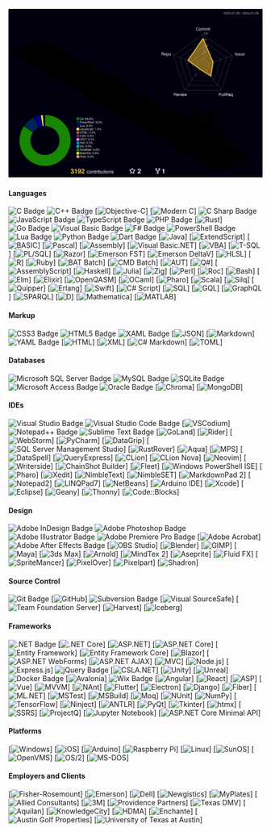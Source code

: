 ![](./profile-3d-contrib/profile-night-rainbow.svg)

#### Languages
![C Badge](https://img.shields.io/badge/C-A8B9CC?logo=c&logoColor=fff&style=flat)
![C++ Badge](https://img.shields.io/badge/C%2B%2B-00599C?logo=cplusplus&logoColor=fff&style=flat)
[![Objective-C](https://img.shields.io/badge/Objective--C-gold)]
[![Modern C](https://img.shields.io/badge/Modern_C-brightgreen)]
![C Sharp Badge](https://img.shields.io/badge/C%20Sharp-512BD4?logo=csharp&logoColor=fff&style=flat)
![JavaScript Badge](https://img.shields.io/badge/JavaScript-F7DF1E?logo=javascript&logoColor=000&style=flat)
![TypeScript Badge](https://img.shields.io/badge/TypeScript-3178C6?logo=typescript&logoColor=fff&style=flat)
![PHP Badge](https://img.shields.io/badge/PHP-777BB4?logo=php&logoColor=fff&style=flat)
[![Rust](https://img.shields.io/badge/Rust-brown?logo=java&logoColor=white)]
![Go Badge](https://img.shields.io/badge/Go-00ADD8?logo=go&logoColor=fff&style=flat)
![Visual Basic Badge](https://img.shields.io/badge/Visual%20Basic-512BD4?logo=visualbasic&logoColor=fff&style=flat)
![F# Badge](https://img.shields.io/badge/F%23-378BBA?logo=fsharp&logoColor=fff&style=flat)
![PowerShell Badge](https://img.shields.io/badge/PowerShell-5391FE?logo=powershell&logoColor=fff&style=flat)
![Lua Badge](https://img.shields.io/badge/Lua-2C2D72?logo=lua&logoColor=fff&style=flat)
![Python Badge](https://img.shields.io/badge/Python-3776AB?logo=python&logoColor=fff&style=flat)
![Dart Badge](https://img.shields.io/badge/Dart-0175C2?logo=dart&logoColor=fff&style=flat)
[![Java](https://img.shields.io/badge/Java-red?logo=java&logoColor=white)]
[![ExtendScript](https://img.shields.io/badge/ExtendScript-red)]
[![BASIC](https://img.shields.io/badge/BASIC-blue)]
[![Pascal](https://img.shields.io/badge/Pascal-yellow)]
[![Assembly](https://img.shields.io/badge/Assembly-navy)]
[![Visual Basic.NET](https://img.shields.io/badge/Visual_Basic.NET-cyan)]
[![VBA](https://img.shields.io/badge/VBA-yellow)]
[![T-SQL](https://img.shields.io/badge/T--SQL-orange)]
[![PL/SQL](https://img.shields.io/badge/PL%2FSQL-red)]
[![Razor](https://img.shields.io/badge/Razor-cyan)]
[![Emerson FST](https://img.shields.io/badge/Emerson_FST-navy)]
[![Emerson DeltaV](https://img.shields.io/badge/Emerson_DeltaV-yellow)]
[![HLSL](https://img.shields.io/badge/HLSL-orange)]
[![R](https://img.shields.io/badge/R-navy)]
[![Ruby](https://img.shields.io/badge/Ruby-darkred)]
[![BAT Batch](https://img.shields.io/badge/BAT_Batch-yellow)]
[![CMD Batch](https://img.shields.io/badge/CMD_Batch-darkgreen)]
[![AUT](https://img.shields.io/badge/AUT-blue)]
[![Q#](https://img.shields.io/badge/Q%23-seagreen)]
[![AssemblyScript](https://img.shields.io/badge/AssemblyScript-blue?logo=java&logoColor=white)]
[![Haskell](https://img.shields.io/badge/Haskell-purple?logo=java&logoColor=white)]
[![Julia](https://img.shields.io/badge/Julia-brightgreen)]
[![Zig](https://img.shields.io/badge/Zig-orange)]
[![Perl](https://img.shields.io/badge/Perl-cyan)]
[![Roc](https://img.shields.io/badge/Roc-brown)]
[![Bash](https://img.shields.io/badge/Bash-maroon)]
[![Elm](https://img.shields.io/badge/Elm-green)]
[![Elixir](https://img.shields.io/badge/Elixir-purple)]
[![OpenQASM](https://img.shields.io/badge/OpenQASM-violet)]
[![OCaml](https://img.shields.io/badge/OCaml-orange)]
[![Pharo](https://img.shields.io/badge/Pharo-blue)]
[![Scala](https://img.shields.io/badge/Scala-darkred)]
[![Silq](https://img.shields.io/badge/Silq-powderblue)]
[![Quipper](https://img.shields.io/badge/Quipper-crimson)]
[![Erlang](https://img.shields.io/badge/Erlang-maroon)]
[![Swift](https://img.shields.io/badge/Swift-salmon)]
[![C# Script](https://img.shields.io/badge/C%23_Script-brightgreen)]
[![SQL](https://img.shields.io/badge/SQL-orange)]
[![GQL](https://img.shields.io/badge/GQL-purple)]
[![GraphQL](https://img.shields.io/badge/GraphQL-crimson)]
[![SPARQL](https://img.shields.io/badge/SPARQL-blue)]
[![D](https://img.shields.io/badge/D-red)]
[![Mathematica](https://img.shields.io/badge/Mathematica-crimson)]
[![MATLAB](https://img.shields.io/badge/MATLAB-blue)]

#### Markup
![CSS3 Badge](https://img.shields.io/badge/CSS3-1572B6?logo=css3&logoColor=fff&style=flat)
![HTML5 Badge](https://img.shields.io/badge/HTML5-E34F26?logo=html5&logoColor=fff&style=flat)
![XAML Badge](https://img.shields.io/badge/XAML-0C54C2?logo=xaml&logoColor=fff&style=flat)
[![JSON](https://img.shields.io/badge/JSON-yellow?logo=java&logoColor=white)]
[![Markdown](https://img.shields.io/badge/Markdown-darkgreen?logo=java&logoColor=white)]
![YAML Badge](https://img.shields.io/badge/YAML-CB171E?logo=yaml&logoColor=fff&style=flat)
[![HTML](https://img.shields.io/badge/HTML-green)]
[![XML](https://img.shields.io/badge/XML-darkred)]
[![C# Markdown](https://img.shields.io/badge/C%23_Markdown-brightgreen)]
[![TOML](https://img.shields.io/badge/TOML-brown)]

#### Databases
![Microsoft SQL Server Badge](https://img.shields.io/badge/Microsoft%20SQL%20Server-CC2927?logo=microsoftsqlserver&logoColor=fff&style=flat)
![MySQL Badge](https://img.shields.io/badge/MySQL-4479A1?logo=mysql&logoColor=fff&style=flat)
![SQLite Badge](https://img.shields.io/badge/SQLite-003B57?logo=sqlite&logoColor=fff&style=flat)
![Microsoft Access Badge](https://img.shields.io/badge/Microsoft%20Access-A4373A?logo=microsoftaccess&logoColor=fff&style=flat)
![Oracle Badge](https://img.shields.io/badge/Oracle-F80000?logo=oracle&logoColor=fff&style=flat)
[![Chroma](https://img.shields.io/badge/Chroma-orange)]
[![MongoDB](https://img.shields.io/badge/MongoDB-brightgreen)]

#### IDEs
![Visual Studio Badge](https://img.shields.io/badge/Visual%20Studio-5C2D91?logo=visualstudio&logoColor=fff&style=flat)
![Visual Studio Code Badge](https://img.shields.io/badge/Visual%20Studio%20Code-007ACC?logo=visualstudiocode&logoColor=fff&style=flat)
[![VSCodium](https://img.shields.io/badge/VSCodium-limegreen)]
![Notepad++ Badge](https://img.shields.io/badge/Notepad%2B%2B-90E59A?logo=notepadplusplus&logoColor=000&style=flat)
![Sublime Text Badge](https://img.shields.io/badge/Sublime%20Text-FF9800?logo=sublimetext&logoColor=fff&style=flat)
[![GoLand](https://img.shields.io/badge/GoLand-lightgreen?logo=java&logoColor=white)]
[![Rider](https://img.shields.io/badge/Rider-orange?logo=java&logoColor=white)]
[![WebStorm](https://img.shields.io/badge/WebStorm-green?logo=java&logoColor=white)]
[![PyCharm](https://img.shields.io/badge/PyCharm-yellow?logo=java&logoColor=white)]
[![DataGrip](https://img.shields.io/badge/DataGrip-cyan?logo=java&logoColor=white)]
[![SQL Server Management Studio](https://img.shields.io/badge/SQL_Server_Management_Studio-yellow)]
[![RustRover](https://img.shields.io/badge/RustRover-brown)]
[![Aqua](https://img.shields.io/badge/Aqua-lightblue)]
[![MPS](https://img.shields.io/badge/MPS-lightgreen)]
[![DataSpell](https://img.shields.io/badge/DataSpell-blue)]
[![QueryExpress](https://img.shields.io/badge/QueryExpress-red)]
[![CLion](https://img.shields.io/badge/CLion-darkgreen)]
[![CLion Nova](https://img.shields.io/badge/CLion_Nova-lightgreen)]
[![Neovim](https://img.shields.io/badge/Neovim-blue)]
[![Writerside](https://img.shields.io/badge/Writerside-violet)]
[![ChainShot Builder](https://img.shields.io/static/v1?label=&message=ChainShot+Builder&color=%23555588)]
[![Fleet](https://img.shields.io/badge/Fleet-lightblue)]
[![Windows PowerShell ISE](https://img.shields.io/badge/Windows_PowerShell_ISE-navy)]
[![Pharo](https://img.shields.io/badge/Pharo-blue)]
[![iXedit](https://img.shields.io/badge/iXedit-lightgray)]
[![NimbleText](https://img.shields.io/badge/NimbleText-blue)]
[![NimbleSET](https://img.shields.io/badge/NimbleSET-yellow)]
[![MarkdownPad 2](https://img.shields.io/badge/MarkdownPad_2-blue)]
[![Notepad2](https://img.shields.io/badge/Notepad2-lightblue)]
[![LINQPad7](https://img.shields.io/badge/LINQPad7-darkgray)]
[![NetBeans](https://img.shields.io/badge/NetBeans-darkred)]
[![Arduino IDE](https://img.shields.io/badge/Arduino_IDE-cyan)]
[![Xcode](https://img.shields.io/badge/Xcode-blue)]
[![Eclipse](https://img.shields.io/badge/Eclipse-navy)]
[![Geany](https://img.shields.io/badge/Geany-yellow)]
[![Thonny](https://img.shields.io/badge/Thonny-darkgray)]
[![Code::Blocks](https://img.shields.io/badge/Code%3A%3ABlocks-darkgreen)]

#### Design
![Adobe InDesign Badge](https://img.shields.io/badge/Adobe%20InDesign-F36?logo=adobeindesign&logoColor=fff&style=flat)
![Adobe Photoshop Badge](https://img.shields.io/badge/Adobe%20Photoshop-31A8FF?logo=adobephotoshop&logoColor=fff&style=flat)
![Adobe Illustrator Badge](https://img.shields.io/badge/Adobe%20Illustrator-FF9A00?logo=adobeillustrator&logoColor=fff&style=flat)
![Adobe Premiere Pro Badge](https://img.shields.io/badge/Adobe%20Premiere%20Pro-99F?logo=adobepremierepro&logoColor=fff&style=flat)
[![Adobe Acrobat](https://img.shields.io/badge/Adobe_Acrobat-darkred)]
![Adobe After Effects Badge](https://img.shields.io/badge/Adobe%20After%20Effects-99F?logo=adobeaftereffects&logoColor=fff&style=flat)
[![OBS Studio](https://img.shields.io/badge/OBS_Studio-gray?logo=java&logoColor=white)]
[![Blender](https://img.shields.io/badge/Blender-orange?logo=java&logoColor=white)]
[![GIMP](https://img.shields.io/badge/GIMP-yellow?logo=java&logoColor=white)]
[![Maya](https://img.shields.io/badge/Maya-lightblue)]
[![3ds Max](https://img.shields.io/badge/3ds_Max-cyan)]
[![Arnold](https://img.shields.io/badge/Arnold-skyblue)]
[![MindTex 2](https://img.shields.io/badge/MindTex_2-brown)]
[![Aseprite](https://img.shields.io/badge/Aseprite-skyblue)]
[![Fluid FX](https://img.shields.io/badge/Fluid_FX-orange)]
[![SpriteMancer](https://img.shields.io/badge/SpriteMancer-blue)]
[![PixelOver](https://img.shields.io/badge/PixelOver-gray)]
[![Pixelpart](https://img.shields.io/badge/Pixelpart-turquoise)]
[![Shadron](https://img.shields.io/badge/Shadron-violet)]

#### Source Control
![Git Badge](https://img.shields.io/badge/Git-F05032?logo=git&logoColor=fff&style=flat)
[![GitHub](https://img.shields.io/badge/GitHub-purple?logo=java&logoColor=white)]
![Subversion Badge](https://img.shields.io/badge/Subversion-809CC9?logo=subversion&logoColor=fff&style=flat)
[![Visual SourceSafe](https://img.shields.io/badge/Visual_SourceSafe-lightblue)]
[![Team Foundation Server](https://img.shields.io/badge/Team_Foundation_Server-darkblue)]
[![Harvest](https://img.shields.io/badge/CA_Harvest-orange)]
[![Iceberg](https://img.shields.io/badge/Iceberg-skyblue)]

#### Frameworks
![.NET Badge](https://img.shields.io/badge/.NET-512BD4?logo=dotnet&logoColor=fff&style=flat)
[![.NET Core](https://img.shields.io/badge/.NET_Core-navy)]
[![ASP.NET](https://img.shields.io/badge/ASP.NET-blue?logo=java&logoColor=white)]
[![ASP.NET Core](https://img.shields.io/badge/ASP.NET_Core-navy)]
[![Entity Framework](https://img.shields.io/badge/Entity_Framework-red)]
[![Entity Framework Core](https://img.shields.io/badge/Entity_Framework_Core-darkred)]
[![Blazor](https://img.shields.io/badge/Blazor-violet)]
[![ASP.NET WebForms](https://img.shields.io/badge/ASP.NET_WebForms-cyan)]
[![ASP.NET AJAX](https://img.shields.io/badge/ASP.NET_AJAX-darkgray)]
[![MVC](https://img.shields.io/badge/MVC-blue)]
[![Node.js](https://img.shields.io/badge/Node.js-green)]
[![Express.js](https://img.shields.io/badge/Express.js-lightgray)]
![jQuery Badge](https://img.shields.io/badge/jQuery-0769AD?logo=jquery&logoColor=fff&style=flat)
[![CSLA.NET](https://img.shields.io/badge/CSLA.NET-brightgreen)]
[![Unity](https://img.shields.io/badge/Unity-lightgray?logo=java&logoColor=white)]
[![Unreal](https://img.shields.io/badge/Unreal-green?logo=java&logoColor=white)]
![Docker Badge](https://img.shields.io/badge/Docker-2496ED?logo=docker&logoColor=fff&style=flat)
[![Avalonia](https://img.shields.io/badge/Avalonia-violet)]
![Wix Badge](https://img.shields.io/badge/Wix-0C6EFC?logo=wix&logoColor=fff&style=flat)
[![Angular](https://img.shields.io/badge/Angular-darkred?logo=java&logoColor=white)]
[![React](https://img.shields.io/badge/React-blue)]
[![ASP](https://img.shields.io/badge/ASP-lightblue?logo=java&logoColor=white)]
[![Vue](https://img.shields.io/badge/Vue-limegreen)]
[![MVVM](https://img.shields.io/badge/MVVM-purple)]
[![NAnt](https://img.shields.io/badge/NAnt-yellowgreen)]
[![Flutter](https://img.shields.io/badge/Flutter-cyan)]
[![Electron](https://img.shields.io/badge/Electron-skyblue)]
[![Django](https://img.shields.io/badge/Django-gray)]
[![Fiber](https://img.shields.io/badge/Fiber-lightblue)]
[![ML.NET](https://img.shields.io/badge/ML.NET-blue)]
[![MSTest](https://img.shields.io/badge/MSTest-navy)]
[![MSBuild](https://img.shields.io/badge/MSBuild-green)]
[![Moq](https://img.shields.io/badge/Moq-yellow)]
[![NUnit](https://img.shields.io/badge/NUnit-darkgreen)]
[![NumPy](https://img.shields.io/badge/NumPy-lightblue)]
[![TensorFlow](https://img.shields.io/badge/TensorFlow-orange)]
[![Ninject](https://img.shields.io/badge/Ninject-lightgray)]
[![ANTLR](https://img.shields.io/badge/ANTLR-darkred)]
[![PyQt](https://img.shields.io/badge/PyQt-yellow)]
[![Tkinter](https://img.shields.io/badge/Tkinter-skyblue)]
[![htmx](https://img.shields.io/badge/htmx-red)]
[![SSRS](https://img.shields.io/badge/SSRS-darkgreen)]
[![ProjectQ](https://img.shields.io/badge/ProjectQ-crimson)]
[![Jupyter Notebook](https://img.shields.io/badge/Jupyter_Notebook-orange)]
[![ASP.NET Core Minimal API](https://img.shields.io/badge/ASP.NET_Core_Minimal_API-blue)]

#### Platforms
[![Windows](https://img.shields.io/badge/Windows-blue)]
[![iOS](https://img.shields.io/badge/iOS-silver)]
[![Arduino](https://img.shields.io/badge/Arduino-cyan)]
[![Raspberry Pi](https://img.shields.io/badge/Raspberry_Pi-red)]
[![Linux](https://img.shields.io/badge/Linux-orange)]
[![SunOS](https://img.shields.io/badge/SunOS-ccccff)]
[![OpenVMS](https://img.shields.io/badge/OpenVMS-0000ee)]
[![OS/2](https://img.shields.io/badge/OS%2F2-darkgreen)]
[![MS-DOS](https://img.shields.io/badge/MS--DOS-navy)]

#### Employers and Clients
[![Fisher-Rosemount](https://img.shields.io/badge/Fisher--Rosemount-darkred)]
[![Emerson](https://img.shields.io/badge/Emerson-darkblue)]
[![Dell](https://img.shields.io/badge/Dell-blue)]
[![Newgistics](https://img.shields.io/badge/Newgistics-green)]
[![MyPlates](https://img.shields.io/badge/MyPlates-red)]
[![Allied Consultants](https://img.shields.io/badge/Allied_Consultants-navy?logo=java&logoColor=white)]
[![3M](https://img.shields.io/badge/3M-darkred)]
[![Providence Partners](https://img.shields.io/badge/Providence_Partners-darkgreen?logo=java&logoColor=white)]
[![Texas DMV](https://img.shields.io/badge/Texas_DMV-green)]
[![Aquilan](https://img.shields.io/badge/Aquilan-blue)]
[![KnowledgeCity](https://img.shields.io/badge/KnowledgeCity-orange)]
[![HDMA](https://img.shields.io/badge/HDMA-red?logo=java&logoColor=white)]
[![Enchante](https://img.shields.io/badge/Enchante-darkgreen)]
[![Austin Golf Properties](https://img.shields.io/badge/Austin_Golf_Properties-violet)]
[![University of Texas at Austin](https://img.shields.io/badge/University_of_Texas_at_Austin-orange)]
